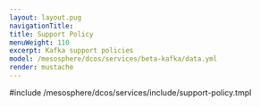 ```yaml
---
layout: layout.pug
navigationTitle:
title: Support Policy
menuWeight: 110
excerpt: Kafka support policies
model: /mesosphere/dcos/services/beta-kafka/data.yml
render: mustache
---
```


#include /mesosphere/dcos/services/include/support-policy.tmpl
